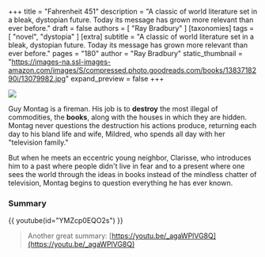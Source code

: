 +++
title = "Fahrenheit 451"
description = "A classic of world literature set in a bleak, dystopian future. Today its message has grown more relevant than ever before."
draft = false
authors = [ "Ray Bradbury" ]
[taxonomies]
tags = [ "novel", "dystopia" ]
[extra]
subtitle = "A classic of world literature set in a bleak, dystopian future. Today its message has grown more relevant than ever before."
pages = "180"
author = "Ray Bradbury"
static_thumbnail = "https://images-na.ssl-images-amazon.com/images/S/compressed.photo.goodreads.com/books/1383718290i/13079982.jpg"
expand_preview = false
+++

<img border="0" src="https://images-na.ssl-images-amazon.com/images/S/compressed.photo.goodreads.com/books/1383718290i/13079982.jpg" >

<!-- more -->

Guy Montag is a fireman. His job is to **destroy** the most illegal of commodities, the **books**, along with the houses in which they are hidden. Montag never questions the destruction his actions produce, returning each day to his bland life and wife, Mildred, who spends all day with her "television family." 

But when he meets an eccentric young neighbor, Clarisse, who introduces him to a past where people didn't live in fear and to a present where one sees the world through the ideas in books instead of the mindless chatter of television, Montag begins to question everything he has ever known.

### Summary

{{ youtube(id="YMZcp0EQO2s") }}

> Another great summary: [https://youtu.be/_agaWPlVG8Q](https://youtu.be/_agaWPlVG8Q)
